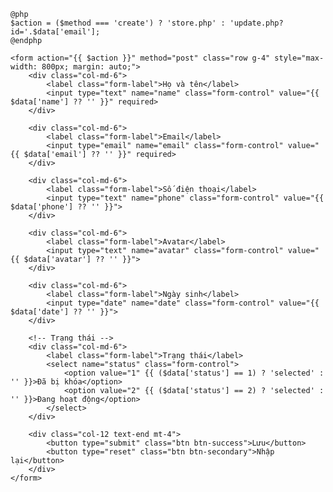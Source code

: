     @php
    $action = ($method === 'create') ? 'store.php' : 'update.php?id='.$data['email'];
    @endphp

    <form action="{{ $action }}" method="post" class="row g-4" style="max-width: 800px; margin: auto;">
        <div class="col-md-6">
            <label class="form-label">Họ và tên</label>
            <input type="text" name="name" class="form-control" value="{{ $data['name'] ?? '' }}" required>
        </div>

        <div class="col-md-6">
            <label class="form-label">Email</label>
            <input type="email" name="email" class="form-control" value="{{ $data['email'] ?? '' }}" required>
        </div>

        <div class="col-md-6">
            <label class="form-label">Số điện thoại</label>
            <input type="text" name="phone" class="form-control" value="{{ $data['phone'] ?? '' }}">
        </div>

        <div class="col-md-6">
            <label class="form-label">Avatar</label>
            <input type="text" name="avatar" class="form-control" value="{{ $data['avatar'] ?? '' }}">
        </div>

        <div class="col-md-6">
            <label class="form-label">Ngày sinh</label>
            <input type="date" name="date" class="form-control" value="{{ $data['date'] ?? '' }}">
        </div>

        <!-- Trạng thái -->
        <div class="col-md-6">
            <label class="form-label">Trạng thái</label>
            <select name="status" class="form-control">
                <option value="1" {{ ($data['status'] == 1) ? 'selected' : '' }}>Đã bị khóa</option>
                <option value="2" {{ ($data['status'] == 2) ? 'selected' : '' }}>Đang hoạt động</option>
            </select>
        </div>

        <div class="col-12 text-end mt-4">
            <button type="submit" class="btn btn-success">Lưu</button>
            <button type="reset" class="btn btn-secondary">Nhập lại</button>
        </div>
    </form>

</div>

<script src="https://cdn.jsdelivr.net/npm/bootstrap@5.3.0/dist/js/bootstrap.bundle.min.js"></script>
</body>
</html>
